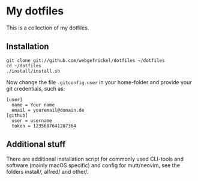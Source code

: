 # My dotfiles

This is a collection of my dotfiles.

## Installation

```
git clone git://github.com/webgefrickel/dotfiles ~/dotfiles
cd ~/dotfiles
./install/install.sh
```

Now change the file `.gitconfig.user` in your home-folder and provide your git credentials, such as:

```
[user]
  name = Your name
  email = youremail@domain.de
[github]
  user = username
  token = 1235687641287364
```

## Additional stuff

There are additional installation script for commonly used CLI-tools and software (mainly macOS specific) and config for mutt/neovim, see the folders install/, alfred/ and other/.

